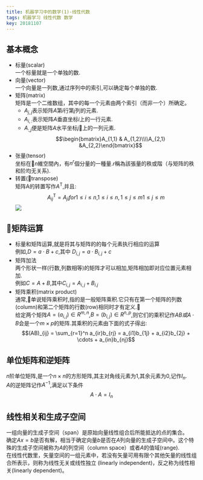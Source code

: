 ```yaml
---
title: 机器学习中的数学(1)-线性代数
tags: 机器学习 线性代数 数学
key: 20181107
---
```

## 基本概念
* 标量(scalar)  
一个标量就是一个单独的数.
* 向量(vector)  
一个向量是一列数,通过序列中的索引,可以确定每个单独的数.
* 矩阵(matrix)  
矩阵是一个二维数组，其中的每一个元素由两个索引（而非一个）所确定。  
    * $A_{j,j}$表示矩阵$A$第$i$行第$j$列的元素.
    * $A_{i,:}$表示矩阵$A$垂直坐标$i$上的一行元素.
    * $A_{:,j}$便是矩阵$A$水平坐标$j$上的一列元素.
$$\begin{bmatrix}A_{1,1} & A_{1,2}\\\\A_{2,1} &A_{2,2}\end{bmatrix}$$
* 张量(tensor)  
坐标在$n$維空間內，有$n^r$個分量的一種量.$r$稱為該張量的秩或階（与矩阵的秩和阶均无关系).
* 转置(transpose)  
矩阵A的转置写作$A^{\mathrm{T}}$,并且:
$$A_{ij}^{\mathrm {T} }=A_{ji} for {\displaystyle 1\leq i\leq n,} 1\leq i\leq n, {\displaystyle 1\leq j\leq m} 1\leq j\leq m$$
![](https://upload.wikimedia.org/wikipedia/commons/e/e4/Matrix_transpose.gif)

## 矩阵运算
* 标量和矩阵运算,就是将其与矩阵的的每个元素执行相应的运算  
例如,$D=a \cdot B + c$,其中 $D_{i,j}=a \cdot B_{i,j} + c$
* 矩阵加法   
两个形状一样(行数,列数相等)的矩阵才可以相加,矩阵相加即对应位置元素相加.  
例如$C=A+B$,其中$C_{i,j}=A_{i,j}+B_{i.j}$
* 矩阵乘积(matrix product)  
通常,单说矩阵乘积时,指的是一般矩阵乘积.它只有在第一个矩阵的列数(column)和第二个矩阵的行数(row)相同时才有定义.  
给定两个矩阵$A=(a_{i,j}) \in R^{m,n}$,$B=(b_{i,j})\in R^{n,p}$,则它们的乘积记作$AB或A \cdot B$会是一个$m\times p$的矩阵.其乘积的元素由下面的式子得出:  
$$(AB)_{ij} = \sum_{r=1}^n a_{ir}b_{rj} = a_{i1}b_{1j} + a_{i2}b_{2j} + \cdots + a_{in}b_{nj}$$

## 单位矩阵和逆矩阵  
$n$阶单位矩阵,是一个$n\times n$的方形矩阵,其主对角线元素为1,其余元素为0,记作$I_n$.  
$A$的逆矩阵记作$A^{-1}$,满足以下条件  
$$A\cdot A=I_n$$ 

## 线性相关和生成子空间
一组向量的生成子空间（span）是原始向量线性组合后所能抵达的点的集合。   
确定$Ax=b$是否有解，相当于确定向量$b$是否在$A$列向量的生成子空间中。这个特殊的生成子空间被称为$A$的列空间（column space）或者$A$的值域(range).  
在线性代数里，矢量空间的一组元素中，若没有矢量可用有限个其他矢量的线性组合所表示，则称为线性无关或线性独立 (linearly independent)，反之称为线性相关(linearly dependent)。 
